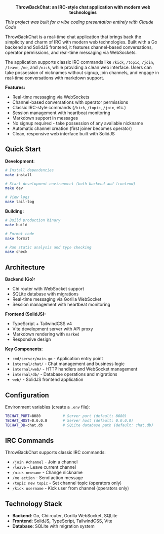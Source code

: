 <div align="center">
  <p><strong>ThrowBackChat: an IRC-style chat application with modern web technologies</strong></p>

</div>

*This project was built for a vibe coding presentation entirely with Claude Code*

ThrowBackChat is a real-time chat application that brings back the simplicity and charm of IRC
with modern web technologies. Built with a Go backend and SolidJS frontend, it features
channel-based conversations, operator permissions, and real-time messaging via WebSockets.

The application supports classic IRC commands like `/kick`, `/topic`, `/join`, `/leave`, `/me`, 
and `/nick`, while providing a clean web interface. Users can take possession of nicknames 
without signup, join channels, and engage in real-time conversations with markdown support.

**Features:**

* Real-time messaging via WebSockets
* Channel-based conversations with operator permissions  
* Classic IRC-style commands (`/kick`, `/topic`, `/join`, etc.)
* Session management with heartbeat monitoring
* Markdown support in messages
* No signup required - take possession of any available nickname
* Automatic channel creation (first joiner becomes operator)
* Clean, responsive web interface built with SolidJS

## Quick Start

**Development:**

```bash
# Install dependencies
make install

# Start development environment (both backend and frontend)
make dev

# View logs
make tail-log
```

**Building:**

```bash
# Build production binary
make build

# Format code
make format

# Run static analysis and type checking
make check
```

## Architecture

**Backend (Go):**
- Chi router with WebSocket support
- SQLite database with migrations
- Real-time messaging via Gorilla WebSocket
- Session management with heartbeat monitoring

**Frontend (SolidJS):**
- TypeScript + TailwindCSS v4
- Vite development server with API proxy
- Markdown rendering with `marked`
- Responsive design

**Key Components:**
- `cmd/server/main.go` - Application entry point
- `internal/chat/` - Chat management and business logic
- `internal/web/` - HTTP handlers and WebSocket management
- `internal/db/` - Database operations and migrations
- `web/` - SolidJS frontend application

## Configuration

Environment variables (create a `.env` file):

```bash
TBCHAT_PORT=8080          # Server port (default: 8080)
TBCHAT_HOST=0.0.0.0       # Server host (default: 0.0.0.0)
TBCHAT_DB=chat.db         # SQLite database path (default: chat.db)
```

## IRC Commands

ThrowBackChat supports classic IRC commands:

- `/join #channel` - Join a channel
- `/leave` - Leave current channel
- `/nick newname` - Change nickname
- `/me action` - Send action message
- `/topic new topic` - Set channel topic (operators only)
- `/kick username` - Kick user from channel (operators only)

## Technology Stack

- **Backend**: Go, Chi router, Gorilla WebSocket, SQLite
- **Frontend**: SolidJS, TypeScript, TailwindCSS, Vite
- **Database**: SQLite with migration system
